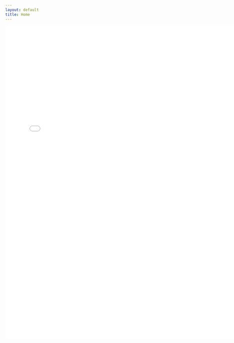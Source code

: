 ```yaml
---
layout: default
title: Home
---
```


<iframe src="/assets/Ali_Firat_Surucu_CV_filtered.htm" width="150%" height="1000px" style="border: none;"></iframe>

